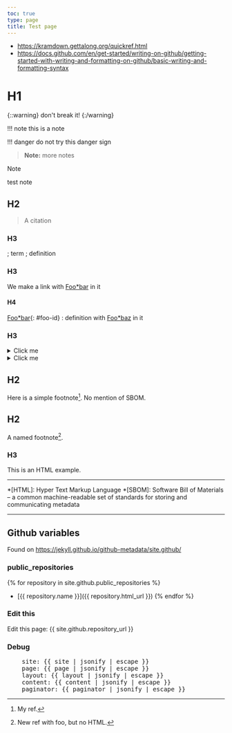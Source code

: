```yaml
---
toc: true
type: page
title: Test page
---
```


* https://kramdown.gettalong.org/quickref.html
* https://docs.github.com/en/get-started/writing-on-github/getting-started-with-writing-and-formatting-on-github/basic-writing-and-formatting-syntax


# H1

<!-- Does not work -->
{::warning}
don't break it!
{:/warning}


!!! note this is a note

!!! danger do not try this danger sign

> **Note:** more notes

> [!NOTE]
> test note

## H2

> A citation


### H3

; term
; definition


### H3

[Foo*bar]:../docs/glossary.md#author 'title (with parens)'
[Foo*baz]:../docs/glossary.md#maintainer 'Someone who maintains a project'

We make a link with [Foo*bar] in it


#### H4

[Foo*bar]{: #foo-id}
: definition with [Foo*baz] in it

### H3

<details>

<summary>Click me</summary>
  
### Heading

1. Foo
2. Bar
   * Baz
   * Qux

### Some Javascript

```js
  function logSomething(something) {
    console.log('Something', something);
  }
```

</details>

<details>

<summary>Click me</summary>

| Header 1 | Header 2 |
| -------- | -------- |
| Row 1    | Row 1    |
| Row 2    | Row 2    |
  
</details>


## H2

Here is a simple footnote[^1]. No mention of SBOM.

[^1]: My ref.


## H2

A named footnote[^foo].

[^foo]: New ref with foo, but no HTML.


### H3

This is an HTML
example.

----

*[HTML]: Hyper Text Markup Language
*[SBOM]: Software Bill of Materials – a common machine-readable set of standards for storing and communicating metadata

----

## Github variables

Found on https://jekyll.github.io/github-metadata/site.github/

### public_repositories

{% for repository in site.github.public_repositories %}
* [{{ repository.name }}]({{ repository.html_url }})
{% endfor %}

### Edit this

Edit this page: {{ site.github.repository_url }}


### Debug

<pre>
    site: {{ site | jsonify | escape }}
    page: {{ page | jsonify | escape }}
    layout: {{ layout | jsonify | escape }}
    content: {{ content | jsonify | escape }}
    paginator: {{ paginator | jsonify | escape }}
</pre>
